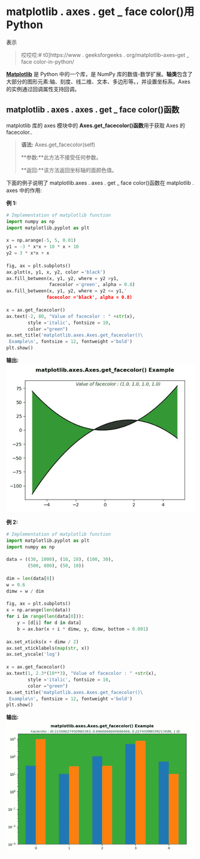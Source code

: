 # matplotlib . axes . get _ face color()用 Python

表示

> 哎哎哎:# t0]https://www . geeksforgeeks . org/matplotlib-axes-get _ face color-in-python/

**[Matplotlib](https://www.geeksforgeeks.org/python-introduction-matplotlib/)** 是 Python 中的一个库，是 NumPy 库的数值-数学扩展。**轴类**包含了大部分的图形元素:轴、刻度、线二维、文本、多边形等。，并设置坐标系。Axes 的实例通过回调属性支持回调。

## matplotlib . axes . axes . get _ face color()函数

matplotlib 库的 axes 模块中的 **Axes.get_facecolor()函数**用于获取 Axes 的 facecolor..

> **语法:** Axes.get_facecolor(self)
> 
> **参数:**此方法不接受任何参数。
> 
> **返回:**该方法返回坐标轴的面颜色值。

下面的例子说明了 matplotlib.axes . axes . get _ face color()函数在 matplotlib . axes 中的作用:

**例 1:**

```py
# Implementation of matplotlib function
import numpy as np
import matplotlib.pyplot as plt

x = np.arange(-5, 5, 0.01)
y1 = -3 * x*x + 10 * x + 10
y2 = 3 * x*x + x

fig, ax = plt.subplots()
ax.plot(x, y1, x, y2, color ='black')
ax.fill_between(x, y1, y2, where = y2 >y1,
                facecolor ='green', alpha = 0.8)
ax.fill_between(x, y1, y2, where = y2 <= y1,' 
               facecolor ='black', alpha = 0.8)

x = ax.get_facecolor()
ax.text(-2, 80, "Value of facecolor : " +str(x),
        style ='italic', fontsize = 10, 
        color ="green")
ax.set_title('matplotlib.axes.Axes.get_facecolor()\
 Example\n', fontsize = 12, fontweight ='bold')
plt.show()
```

**输出:**
![](img/ba9cb8131b387f006e27c0878a93274b.png)

**例 2:**

```py
# Implementation of matplotlib function
import matplotlib.pyplot as plt
import numpy as np

data = ((30, 1000), (10, 28), (100, 30),
        (500, 800), (50, 10))

dim = len(data[0])
w = 0.6
dimw = w / dim

fig, ax = plt.subplots()
x = np.arange(len(data))
for i in range(len(data[0])):
    y = [d[i] for d in data]
    b = ax.bar(x + i * dimw, y, dimw, bottom = 0.001)

ax.set_xticks(x + dimw / 2)
ax.set_xticklabels(map(str, x))
ax.set_yscale('log')

x = ax.get_facecolor()
ax.text(1, 2.3*(10**3), "Value of facecolor : " +str(x), 
        style ='italic', fontsize = 10, 
        color ="green")
ax.set_title('matplotlib.axes.Axes.get_facecolor()\
 Example\n', fontsize = 12, fontweight ='bold')
plt.show()
```

**输出:**
![](img/7aa8d5ba4f4316d9079ef1532b05d3bd.png)